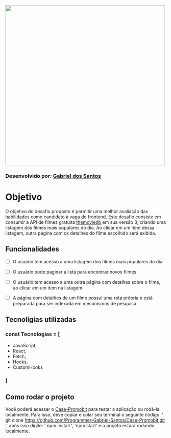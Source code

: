 <img src="https://i.imgur.com/6q2AiRg.png" width="500">

### Desenvolvido por: [Gabriel dos Santos](https://www.linkedin.com/in/dev-gabriel-dos-santos-silva/)

# Objetivo

O objetivo do desafio proposto é permitir uma melhor avaliação das habilidades como candidato à vaga de frontend. Este desafio consiste em consumir a API de filmes gratuita [themoviedb](https://developers.themoviedb.org/3/getting-started/introduction) em sua versão 3, criando uma listagem dos filmes mais populares do dia. Ao clicar em um item dessa listagem, outra página com os detalhes do filme escolhido será exibida.

## Funcionalidades

* [ ] O usuário tem acesso a uma listagem dos filmes mais populares do dia

* [ ] O usuário pode paginar a lista para encontrar novos filmes

* [ ] O usuário tem acesso a uma outra página com detalhes sobre o filme, ao clicar em um item na listagem

* [ ] A página com detalhes de um filme possui uma rota própria e está preparada para ser indexada em mecanismos de pesquisa

## Tecnoligias utilizadas

### const Tecnologias = [
* JavaScript,
* React,
* Fetch,
* Hooks,
* CustomHooks
### ]

## Como rodar o projeto

Você poderá acessar o [Case-Promobit](https://gabriel-the-movie.surge.sh/) para testar a aplicação ou rodá-la localmente. Para isso, deve copiar e colar seu terminal o seguinte código: ' git clone https://github.com/Programmer-Gabriel-Santos/Case-Promobit.git ', após isso digite: ' npm install ', 'npm start' e  o projeto estará rodando localmente.
